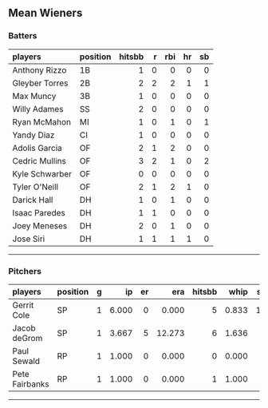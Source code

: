 ## Mean Wieners

### Batters

 
|players        |position | hitsbb|  r| rbi| hr| sb| 
|:--------------|:--------|------:|--:|---:|--:|--:| 
|Anthony Rizzo  |1B       |      1|  0|   0|  0|  0| 
|Gleyber Torres |2B       |      2|  2|   2|  1|  1| 
|Max Muncy      |3B       |      1|  0|   0|  0|  0| 
|Willy Adames   |SS       |      2|  0|   0|  0|  0| 
|Ryan McMahon   |MI       |      1|  0|   1|  0|  1| 
|Yandy Diaz     |CI       |      1|  0|   0|  0|  0| 
|Adolis Garcia  |OF       |      2|  1|   2|  0|  0| 
|Cedric Mullins |OF       |      3|  2|   1|  0|  2| 
|Kyle Schwarber |OF       |      0|  0|   0|  0|  0| 
|Tyler O'Neill  |OF       |      2|  1|   2|  1|  0| 
|Darick Hall    |DH       |      1|  0|   1|  0|  0| 
|Isaac Paredes  |DH       |      1|  1|   0|  0|  0| 
|Joey Meneses   |DH       |      2|  0|   1|  0|  0| 
|Jose Siri      |DH       |      1|  1|   1|  1|  0| 

* * *

### Pitchers

 
|players        |position |  g|    ip| er|    era| hitsbb|  whip| so|  w| sv| 
|:--------------|:--------|--:|-----:|--:|------:|------:|-----:|--:|--:|--:| 
|Gerrit Cole    |SP       |  1| 6.000|  0|  0.000|      5| 0.833| 11|  1|  0| 
|Jacob deGrom   |SP       |  1| 3.667|  5| 12.273|      6| 1.636|  7|  0|  0| 
|Paul Sewald    |RP       |  1| 1.000|  0|  0.000|      0| 0.000|  1|  1|  0| 
|Pete Fairbanks |RP       |  1| 1.000|  0|  0.000|      1| 1.000|  0|  0|  0| 


* * *


